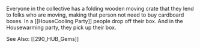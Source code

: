 Everyone in the collective has a folding wooden moving crate that they lend to folks who are moving, making that person not need to buy cardboard boxes. In a [[HouseCooling Party]] people drop off their box. And in the Housewarming party, they pick up their box.   

See Also: [[290_HUB_Gems]]